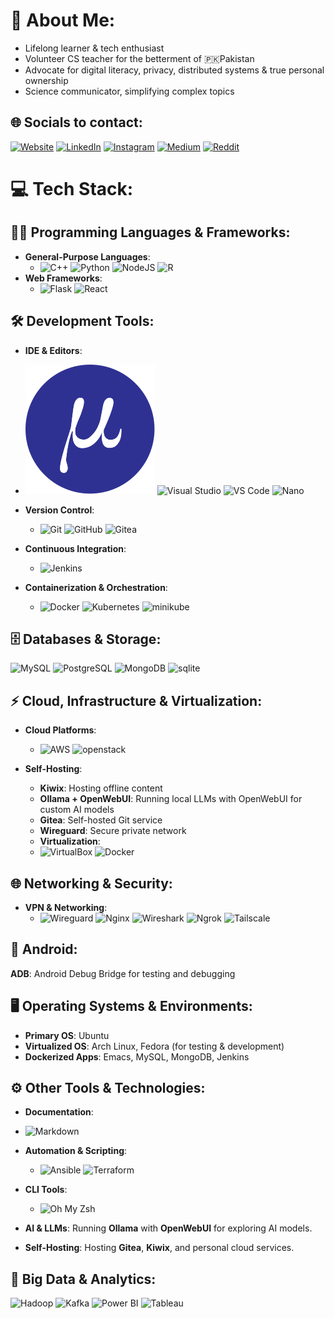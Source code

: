 # 💫 About Me:
- Lifelong learner & tech enthusiast
- Volunteer CS teacher for the betterment of 🇵🇰Pakistan
- Advocate for digital literacy, privacy, distributed systems & true personal ownership
- Science communicator, simplifying complex topics

## 🌐 Socials to contact:
[![Website](https://img.shields.io/badge/Website-%230077B5.svg?logo=website&logoColor=white)](https://mohammad-owais.netlify.app/)
[![LinkedIn](https://img.shields.io/badge/LinkedIn-%230077B5.svg?logo=linkedin&logoColor=white)](https://linkedin.com/in/the-mohammad-owais)
[![Instagram](https://img.shields.io/badge/Instagram-%23E4405F.svg?logo=instagram&logoColor=white)](https://instagram.com/AP2KMO)
[![Medium](https://img.shields.io/badge/Medium-12100E?logo=medium&logoColor=white)](https://medium.com/@i211762)
[![Reddit](https://img.shields.io/badge/Reddit-%23E4405F.svg?logo=Reddit&logoColor=white)](https://www.reddit.com/user/M_Owais_kh/)

# 💻 Tech Stack:
## 🧑‍💻 **Programming Languages & Frameworks**:
- **General-Purpose Languages**:
  - ![C++](https://img.shields.io/badge/c++-%2300599C.svg?style=flat&logo=c%2B%2B&logoColor=white)
  ![Python](https://img.shields.io/badge/python-3670A0?style=flat&logo=python&logoColor=ffdd54)
![NodeJS](https://img.shields.io/badge/node.js-6DA55F?style=flat&logo=node.js&logoColor=white)
![R](https://img.shields.io/badge/r-%23276DC3.svg?style=flat&logo=r&logoColor=white)
- **Web Frameworks**:
  - ![Flask](https://img.shields.io/badge/flask-%2310282F.svg?style=flat&logo=flask&logoColor=white)
![React](https://img.shields.io/badge/react-%2320232a.svg?style=flat&logo=react&logoColor=61DAFB)

## 🛠 **Development Tools**:
- **IDE & Editors**:
- ![micro](https://github.com/zyedidia/micro/blob/master/assets/micro-logo-mark.svg?style=flat&logo=micro&logoColor=white)
  ![Visual Studio](https://img.shields.io/badge/Visual%20Studio-%235C2D91.svg?style=flat&logo=visual-studio&logoColor=white)
![VS Code](https://img.shields.io/badge/VS%20Code-%23007ACC.svg?style=flat&logo=vscode&logoColor=white)
![Nano](https://img.shields.io/badge/nano-%23000000.svg?style=flat&logo=nano&logoColor=white)

- **Version Control**:
  - ![Git](https://img.shields.io/badge/git-%23F05033.svg?style=flat&logo=git&logoColor=white)
![GitHub](https://img.shields.io/badge/github-%23121011.svg?style=flat&logo=github&logoColor=white)
![Gitea](https://img.shields.io/badge/gitea-%239ef312.svg?style=flat&logo=gitea&logoColor=white)
- **Continuous Integration**:
  - ![Jenkins](https://img.shields.io/badge/jenkins-%23D24939.svg?style=flat&logo=jenkins&logoColor=white)
- **Containerization & Orchestration**:
  - ![Docker](https://img.shields.io/badge/docker-%230db7ed.svg?style=flat&logo=docker&logoColor=white)
![Kubernetes](https://img.shields.io/badge/kubernetes-%23326ce5.svg?style=flat&logo=kubernetes&logoColor=white)
![minikube](https://img.shields.io/badge/minikube-%23326ce5.svg?style=flat&logo=minikube&logoColor=white)

## 🗄 **Databases & Storage**:
  ![MySQL](https://img.shields.io/badge/mysql-4479A1.svg?style=flat&logo=mysql&logoColor=white)
![PostgreSQL](https://img.shields.io/badge/postgresql-%23316192.svg?style=flat&logo=postgresql&logoColor=white)
![MongoDB](https://img.shields.io/badge/MongoDB-%234ea94b.svg?style=flat&logo=mongodb&logoColor=white)
![sqlite](https://img.shields.io/badge/sqlite-%234ea94b.svg?style=flat&logo=sqlite&logoColor=white)

## ⚡ **Cloud, Infrastructure & Virtualization**:
- **Cloud Platforms**:
  - ![AWS](https://img.shields.io/badge/aws-%23232F3E.svg?style=flat&logo=amazonaws&logoColor=white)
   ![openstack](https://img.shields.io/badge/openstack-%e83d18.svg?style=flat&logo=amazonaws&logoColor=white)

- **Self-Hosting**:
  - **Kiwix**: Hosting offline content
  - **Ollama + OpenWebUI**: Running local LLMs with OpenWebUI for custom AI models
  - **Gitea**: Self-hosted Git service
  - **Wireguard**: Secure private network
  - **Virtualization**:
  - ![VirtualBox](https://img.shields.io/badge/VirtualBox-%2300A0F0.svg?style=flat&logo=virtualbox&logoColor=white)
![Docker](https://img.shields.io/badge/docker-%230db7ed.svg?style=flat&logo=docker&logoColor=white)

## 🌐 **Networking & Security**:
- **VPN & Networking**:
  - ![Wireguard](https://img.shields.io/badge/wireguard-%2388171A.svg?style=flat&logo=wireguard&logoColor=white)
![Nginx](https://img.shields.io/badge/nginx-%23009639.svg?style=flat&logo=nginx&logoColor=white)
![Wireshark](https://img.shields.io/badge/wireshark-%2328B1C8.svg?style=flat&logo=wireshark&logoColor=white)
![Ngrok](https://img.shields.io/badge/ngrok-%2328B1C8.svg?style=flat&logo=ngrok&logoColor=white)
![Tailscale](https://img.shields.io/badge/tailscale-%2328B1C8.svg?style=flat&logo=tailscale&logoColor=white)

## 📱 **Android**:
   **ADB**: Android Debug Bridge for testing and debugging

## 🖥 **Operating Systems & Environments**:
- **Primary OS**: Ubuntu
- **Virtualized OS**: Arch Linux, Fedora (for testing & development)
- **Dockerized Apps**: Emacs, MySQL, MongoDB, Jenkins

## ⚙️ **Other Tools & Technologies**:
- **Documentation**:
- ![Markdown](https://img.shields.io/badge/markdown-%23000000.svg?style=flat&logo=markdown&logoColor=white)
- **Automation & Scripting**:
  - ![Ansible](https://img.shields.io/badge/ansible-%231A5F7A.svg?style=flat&logo=ansible&logoColor=white)
![Terraform](https://img.shields.io/badge/terraform-%23634A98.svg?style=flat&logo=terraform&logoColor=white)
- **CLI Tools**:
  - ![Oh My Zsh](https://img.shields.io/badge/oh%20my%20zsh-%232C3E50.svg?style=flat&logo=oh-my-zsh&logoColor=white)

- **AI & LLMs**: Running **Ollama** with **OpenWebUI** for exploring AI models.
- **Self-Hosting**: Hosting **Gitea**, **Kiwix**, and personal cloud services.

## 🔄 **Big Data & Analytics**:
  ![Hadoop](https://img.shields.io/badge/Hadoop-%23400000.svg?style=flat&logo=hadoop&logoColor=yellow)
 ![Kafka](https://img.shields.io/badge/Kafka-%2316182B.svg?style=flat&logo=apachekafka&logoColor=white)
 ![Power BI](https://img.shields.io/badge/Power%20BI-%23F2C811.svg?style=flat&logo=powerbi&logoColor=white)
 ![Tableau](https://img.shields.io/badge/Tableau-%23E97627.svg?style=flat&logo=tableau&logoColor=white)
 
